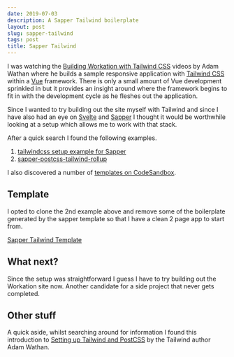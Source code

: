 ```yaml
---
date: 2019-07-03
description: A Sapper Tailwind boilerplate
layout: post
slug: sapper-tailwind
tags: post
title: Sapper Tailwind
---
```


I was watching the [Building Workation with Tailwind CSS](https://www.youtube.com/watch?v=0aTRN9CSCY0) videos by Adam Wathan where he builds a sample responsive application with [Tailwind CSS](https://tailwindcss.com/) within a [Vue](https://vuejs.org/) framework. There is only a small amount of Vue development sprinkled in but it provides an insight around where the framework begins to fit in with the development cycle as he fleshes out the application.

Since I wanted to try building out the site myself with Tailwind and since I have also had an eye on [Svelte](https://svelte.dev/) and [Sapper](https://sapper.svelte.dev/) I thought it would be worthwhile looking at a setup which allows me to work with that stack.

After a quick search I found the following examples.

1. [tailwindcss setup example for Sapper](https://github.com/tailwindcss/setup-examples/tree/master/examples/sapper)
2. [sapper-postcss-tailwind-rollup](https://github.com/langbamit/sapper-postcss-tailwind-rollup)

I also discovered a number of [templates on CodeSandbox](https://codesandbox.io/search?query=sapper%20tailwind).

## Template

I opted to clone the 2nd example above and remove some of the boilerplate generated by the sapper template so that I have a clean 2 page app to start from.

[Sapper Tailwind Template](https://github.com/ScottWhittaker/sapper-tailwind-template)

## What next?

Since the setup was straightforward I guess I have to try building out the Workation site now. Another candidate for a side project that never gets completed.

## Other stuff

A quick aside, whilst searching around for information I found this introduction to [Setting up Tailwind and PostCSS](https://vimeo.com/345586861/362c6e7402) by the Tailwind author Adam Wathan.
